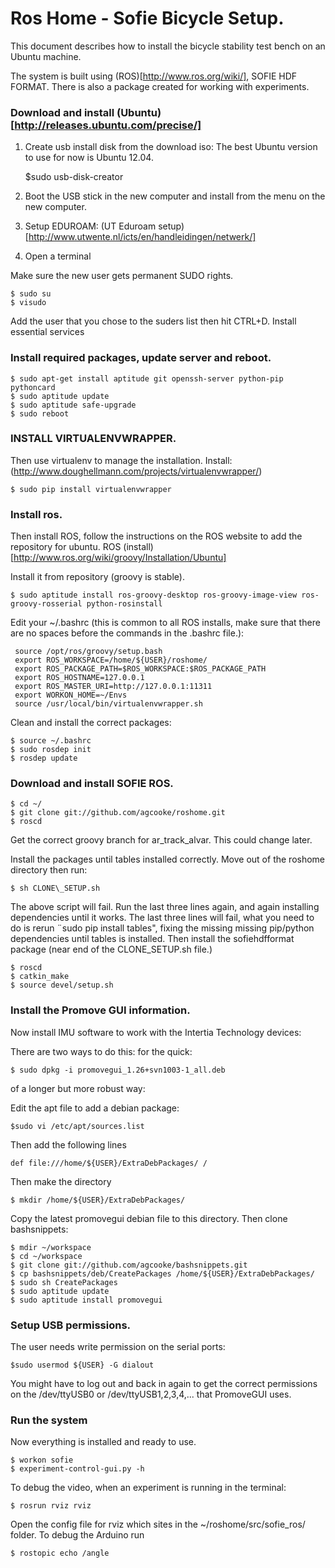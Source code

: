 Ros Home - Sofie Bicycle Setup.
=======

This document describes how to install the bicycle stability test bench on an Ubuntu machine.

The system is built using (ROS)[http://www.ros.org/wiki/], SOFIE HDF FORMAT. 
There is also a package created for working with experiments.
### Download and install (Ubuntu)[http://releases.ubuntu.com/precise/]

1. Create usb install disk from the download iso: The best Ubuntu version to use for now is
Ubuntu 12.04.

     $sudo usb-disk-creator

2. Boot the USB stick in the new computer and install from the menu on the new computer.
3. Setup EDUROAM: (UT Eduroam setup)[http://www.utwente.nl/icts/en/handleidingen/netwerk/]
4. Open a terminal

Make sure the new user gets permanent SUDO rights.

	$ sudo su
	$ visudo
	
Add the user that you chose to the suders list then hit	CTRL+D. Install essential services

### Install required packages, update server and reboot.
	
	$ sudo apt-get install aptitude git openssh-server python-pip pythoncard
	$ sudo aptitude update
	$ sudo aptitude safe-upgrade
	$ sudo reboot
	
### INSTALL VIRTUALENVWRAPPER.
Then use virtualenv to manage the installation. Install: 
(http://www.doughellmann.com/projects/virtualenvwrapper/)
	
	$ sudo pip install virtualenvwrapper
	
### Install ros.
	
Then install ROS, follow the instructions on the ROS website to add the repository for ubuntu.
ROS (install)[http://www.ros.org/wiki/groovy/Installation/Ubuntu]

Install it from repository (groovy is stable).
	
	
    $ sudo aptitude install ros-groovy-desktop ros-groovy-image-view ros-groovy-rosserial python-rosinstall    


Edit your ~/.bashrc (this is common to all ROS installs, make sure that there are no spaces
before the commands in the .bashrc file.):

     source /opt/ros/groovy/setup.bash
     export ROS_WORKSPACE=/home/${USER}/roshome/
     export ROS_PACKAGE_PATH=$ROS_WORKSPACE:$ROS_PACKAGE_PATH
     export ROS_HOSTNAME=127.0.0.1
     export ROS_MASTER_URI=http://127.0.0.1:11311
     export WORKON_HOME=~/Envs
     source /usr/local/bin/virtualenvwrapper.sh
     
Clean and install the correct packages:

	$ source ~/.bashrc
    $ sudo rosdep init
    $ rosdep update
    
### Download and install SOFIE ROS.

	$ cd ~/
	$ git clone git://github.com/agcooke/roshome.git
	$ roscd
	
Get the correct groovy branch for ar_track_alvar. This could change later.

Install the packages until tables installed correctly. Move out of the roshome directory then run:

	$ sh CLONE\_SETUP.sh

The above script will fail. Run the last three lines again, and again
installing dependencies until it works. The last three lines will fail,
what you need to do is rerun ¨sudo pip install tables", fixing the missing
missing pip/python dependencies until tables is installed. Then install
the sofiehdfformat package (near end of the CLONE_SETUP.sh file.)
	
	$ roscd
	$ catkin_make
	$ source devel/setup.sh 
	

### Install the Promove GUI information.
Now install IMU software to work with the Intertia Technology devices:

There are two ways to do this:
for the quick:

 	$ sudo dpkg -i promovegui_1.26+svn1003-1_all.deb 

of a longer but more robust way:

Edit the apt file to add a debian package:

    $sudo vi /etc/apt/sources.list

Then add the following lines

    def file:///home/${USER}/ExtraDebPackages/ /

Then make the directory 

    $ mkdir /home/${USER}/ExtraDebPackages/

Copy the latest promovegui debian file to this directory.
Then clone bashsnippets:

    $ mdir ~/workspace
    $ cd ~/workspace
    $ git clone git://github.com/agcooke/bashsnippets.git
    $ cp bashsnippets/deb/CreatePackages /home/${USER}/ExtraDebPackages/
    $ sudo sh CreatePackages
    $ sudo aptitude update
    $ sudo aptitude install promovegui

### Setup USB permissions.

The user needs write permission on the serial ports:

    $sudo usermod ${USER} -G dialout

You might have to log out and back in again to get the correct
permissions on the /dev/ttyUSB0 or /dev/ttyUSB1,2,3,4,... that PromoveGUI uses.

### Run the system
Now everything is installed and ready to use.

    $ workon sofie
    $ experiment-control-gui.py -h
    
To debug the video, when an experiment is running in the terminal:

	$ rosrun rviz rviz 
	
Open the config file for rviz which sites in the ~/roshome/src/sofie_ros/ folder.
To debug the Arduino run

	$ rostopic echo /angle
